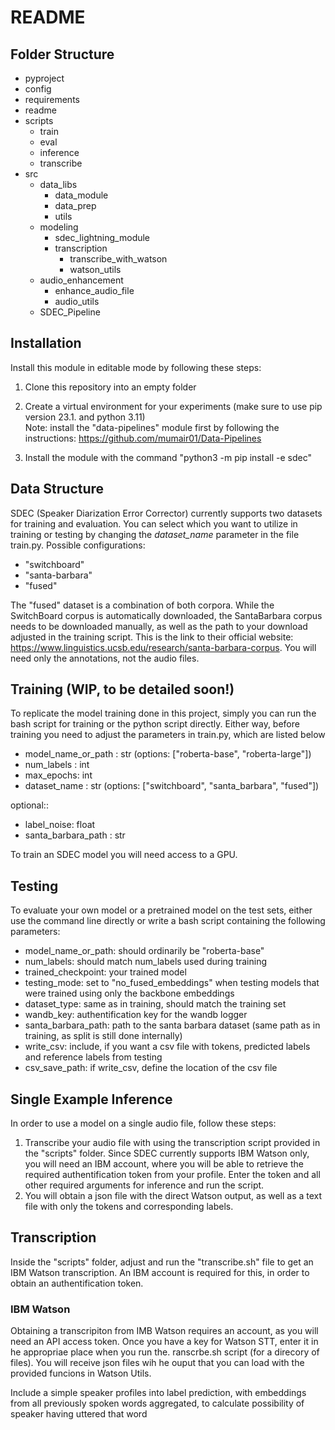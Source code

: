 # README

## Folder Structure

- pyproject
- config
- requirements
- readme
- scripts
  - train
  - eval
  - inference
  - transcribe
- src
  - data_libs
    - data_module
    - data_prep
    - utils
  - modeling
    - sdec_lightning_module
    - transcription
      - transcribe_with_watson
      - watson_utils
  - audio_enhancement
    - enhance_audio_file
    - audio_utils
  - SDEC_Pipeline

## Installation

Install this module in editable mode by following these steps:

1. Clone this repository into an empty folder
2. Create a virtual environment for your experiments (make sure to use pip version 23.1. and python 3.11)\
Note: install the "data-pipelines" module first by following the instructions: https://github.com/mumair01/Data-Pipelines

3. Install the module with the command "python3 -m pip install -e sdec"

## Data Structure

SDEC (Speaker Diarization Error Corrector) currently supports two datasets for training and evaluation. You can select which you want to utilize in training or testing by changing the *dataset_name* parameter in the file train.py. Possible configurations:

- "switchboard"
- "santa-barbara"
- "fused"

The "fused" dataset is a combination of both corpora. While the SwitchBoard corpus is automatically downloaded, the SantaBarbara corpus needs to be downloaded manually, as well as the path to your download adjusted in the training script. This is the link to their official website: https://www.linguistics.ucsb.edu/research/santa-barbara-corpus. You will need only the annotations, not the audio files.

## Training (WIP, to be detailed soon!)

To replicate the model training done in this project, simply you can run the bash script for training or the python script directly. Either way, before training you need to adjust the parameters in train.py, which are listed below

- model_name_or_path : str (options: ["roberta-base", "roberta-large"])
- num_labels : int
- max_epochs: int
- dataset_name : str (options: ["switchboard", "santa_barbara", "fused"])

optional::

- label_noise: float
- santa_barbara_path : str

To train an SDEC model you will need access to a GPU.

## Testing

To evaluate your own model or a pretrained model on the test sets, either use the command line directly or write a bash script containing the following parameters:

- model_name_or_path: should ordinarily be "roberta-base"
- num_labels: should match num_labels used during training
- trained_checkpoint: your trained model
- testing_mode: set to "no_fused_embeddings" when testing models that were trained using only the backbone embeddings
- dataset_type: same as in training, should match the training set
- wandb_key: authentification key for the wandb logger
- santa_barbara_path: path to the santa barbara dataset (same path as in training, as split is still done internally)
- write_csv: include, if you want a csv file with tokens, predicted labels and reference labels from testing
- csv_save_path: if write_csv, define the location of the csv file

## Single Example Inference

In order to use a model on a single audio file, follow these steps:

1. Transcribe your audio file with using the transcription script provided in the "scripts" folder. Since SDEC currently supports IBM Watson only, you will need an IBM account, where you will be able to retrieve the required authentification token from your profile. Enter the token and all other required arguments for inference and run the script.
2. You will obtain a json file with the direct Watson output, as well as a text file with only the tokens and corresponding labels.

## Transcription

Inside the "scripts" folder, adjust and run the "transcribe.sh" file to get an IBM Watson transcription. An IBM account is required for this, in order to obtain an authentification token.

### IBM Watson

Obtaining a transcripiton from IMB Watson requires an account, as you will need an API access token. Once you have a key for Watson STT, enter it in he appropriae place when you run the.
ranscrbe.sh script (for a direcory of files). You will receive json files wih he ouput that you can load with the provided funcions in Watson Utils.

Include a simple speaker profiles into label prediction, with embeddings from all previously spoken words aggregated, to calculate possibility of speaker having uttered that word
